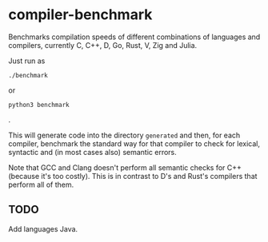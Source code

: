# compiler-benchmark

Benchmarks compilation speeds of different combinations of languages and
compilers, currently C, C++, D, Go, Rust, V, Zig and Julia.

Just run as

    ./benchmark

or

    python3 benchmark

.

This will generate code into the directory `generated` and then, for each
compiler, benchmark the standard way for that compiler to check for lexical,
syntactic and (in most cases also) semantic errors.

Note that GCC and Clang doesn't perform all semantic checks for C++ (because
it's too costly). This is in contrast to D's and Rust's compilers that perform
all of them.

## TODO

Add languages Java.
